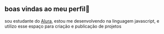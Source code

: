 ## boas vindas ao meu perfil🦆
sou estudante do [Alura](https://www.alura.com.br),
estou me desenvolvendo na linguagem javascript, e
utilizo esse espaço para criação e publicação de projetos
